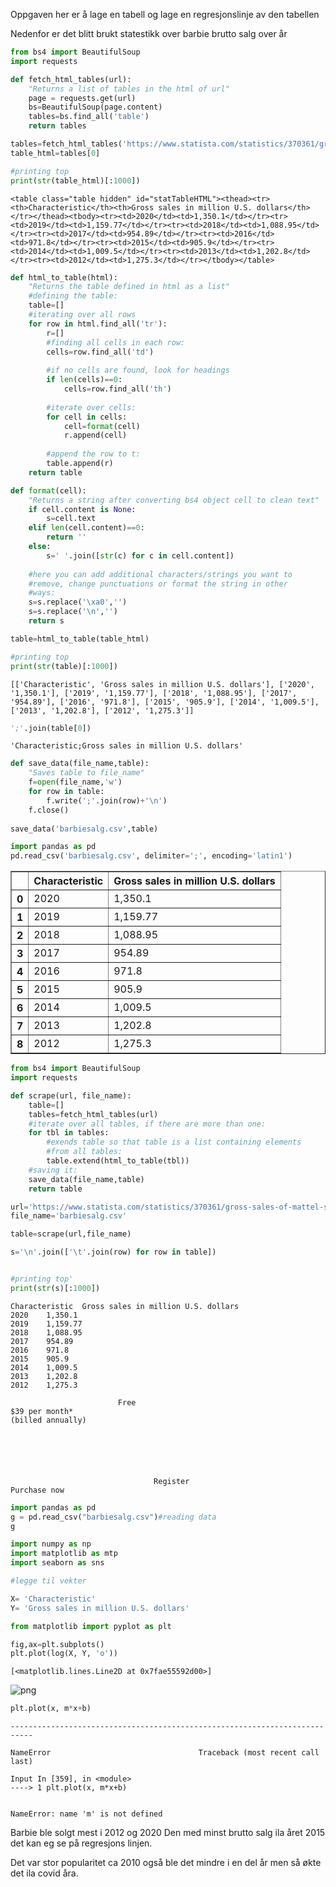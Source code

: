 Oppgaven her er å lage en tabell og lage en regresjonslinje av den tabellen

Nedenfor er det blitt brukt statestikk over barbie brutto salg over år


```python
from bs4 import BeautifulSoup
import requests

def fetch_html_tables(url):
    "Returns a list of tables in the html of url"
    page = requests.get(url)
    bs=BeautifulSoup(page.content)
    tables=bs.find_all('table')
    return tables

tables=fetch_html_tables('https://www.statista.com/statistics/370361/gross-sales-of-mattel-s-barbie-brand/')
table_html=tables[0]

#printing top
print(str(table_html)[:1000])
```

    <table class="table hidden" id="statTableHTML"><thead><tr><th>Characteristic</th><th>Gross sales in million U.S. dollars</th></tr></thead><tbody><tr><td>2020</td><td>1,350.1</td></tr><tr><td>2019</td><td>1,159.77</td></tr><tr><td>2018</td><td>1,088.95</td></tr><tr><td>2017</td><td>954.89</td></tr><tr><td>2016</td><td>971.8</td></tr><tr><td>2015</td><td>905.9</td></tr><tr><td>2014</td><td>1,009.5</td></tr><tr><td>2013</td><td>1,202.8</td></tr><tr><td>2012</td><td>1,275.3</td></tr></tbody></table>



```python
def html_to_table(html):
    "Returns the table defined in html as a list"
    #defining the table:
    table=[]
    #iterating over all rows
    for row in html.find_all('tr'):
        r=[]
        #finding all cells in each row:
        cells=row.find_all('td')
        
        #if no cells are found, look for headings
        if len(cells)==0:
            cells=row.find_all('th')
            
        #iterate over cells:
        for cell in cells:
            cell=format(cell)
            r.append(cell)
        
        #append the row to t:
        table.append(r)
    return table

def format(cell):
    "Returns a string after converting bs4 object cell to clean text"
    if cell.content is None:
        s=cell.text
    elif len(cell.content)==0:
        return ''
    else:
        s=' '.join([str(c) for c in cell.content])
        
    #here you can add additional characters/strings you want to 
    #remove, change punctuations or format the string in other
    #ways:
    s=s.replace('\xa0','')
    s=s.replace('\n','')
    return s

table=html_to_table(table_html)

#printing top
print(str(table)[:1000])
```

    [['Characteristic', 'Gross sales in million U.S. dollars'], ['2020', '1,350.1'], ['2019', '1,159.77'], ['2018', '1,088.95'], ['2017', '954.89'], ['2016', '971.8'], ['2015', '905.9'], ['2014', '1,009.5'], ['2013', '1,202.8'], ['2012', '1,275.3']]



```python
';'.join(table[0])
```




    'Characteristic;Gross sales in million U.S. dollars'




```python
def save_data(file_name,table):
    "Saves table to file_name"
    f=open(file_name,'w')
    for row in table:
        f.write(';'.join(row)+'\n')
    f.close()
    
save_data('barbiesalg.csv',table)
```


```python
import pandas as pd
pd.read_csv('barbiesalg.csv', delimiter=';', encoding='latin1')
```




<div>
<style scoped>
    .dataframe tbody tr th:only-of-type {
        vertical-align: middle;
    }

    .dataframe tbody tr th {
        vertical-align: top;
    }

    .dataframe thead th {
        text-align: right;
    }
</style>
<table border="1" class="dataframe">
  <thead>
    <tr style="text-align: right;">
      <th></th>
      <th>Characteristic</th>
      <th>Gross sales in million U.S. dollars</th>
    </tr>
  </thead>
  <tbody>
    <tr>
      <th>0</th>
      <td>2020</td>
      <td>1,350.1</td>
    </tr>
    <tr>
      <th>1</th>
      <td>2019</td>
      <td>1,159.77</td>
    </tr>
    <tr>
      <th>2</th>
      <td>2018</td>
      <td>1,088.95</td>
    </tr>
    <tr>
      <th>3</th>
      <td>2017</td>
      <td>954.89</td>
    </tr>
    <tr>
      <th>4</th>
      <td>2016</td>
      <td>971.8</td>
    </tr>
    <tr>
      <th>5</th>
      <td>2015</td>
      <td>905.9</td>
    </tr>
    <tr>
      <th>6</th>
      <td>2014</td>
      <td>1,009.5</td>
    </tr>
    <tr>
      <th>7</th>
      <td>2013</td>
      <td>1,202.8</td>
    </tr>
    <tr>
      <th>8</th>
      <td>2012</td>
      <td>1,275.3</td>
    </tr>
  </tbody>
</table>
</div>




```python
from bs4 import BeautifulSoup
import requests

def scrape(url, file_name):
    table=[]
    tables=fetch_html_tables(url)
    #iterate over all tables, if there are more than one:
    for tbl in tables:
        #exends table so that table is a list containing elements 
        #from all tables:
        table.extend(html_to_table(tbl))
    #saving it:
    save_data(file_name,table)
    return table
```


```python
url='https://www.statista.com/statistics/370361/gross-sales-of-mattel-s-barbie-brand/'
file_name='barbiesalg.csv'

table=scrape(url,file_name)

s='\n'.join(['\t'.join(row) for row in table])


#printing top'
print(str(s)[:1000])
```

    Characteristic	Gross sales in million U.S. dollars
    2020	1,350.1
    2019	1,159.77
    2018	1,088.95
    2017	954.89
    2016	971.8
    2015	905.9
    2014	1,009.5
    2013	1,202.8
    2012	1,275.3
    
                            Free                    	                                                        $39 per month*                                                        (billed annually)                            
    	
    	
    
    	
    	
    	
    	                            Register                        	                            Purchase now                        

```python
import pandas as pd
g = pd.read_csv("barbiesalg.csv")#reading data
g
```


```python
import numpy as np
import matplotlib as mtp
import seaborn as sns

#legge til vekter

X= 'Characteristic'
Y= 'Gross sales in million U.S. dollars'
```


```python
from matplotlib import pyplot as plt

fig,ax=plt.subplots()
plt.plot(log(X, Y, 'o'))
```




    [<matplotlib.lines.Line2D at 0x7fae55592d00>]




    
![png](output_9_1.png)
    



```python
plt.plot(x, m*x+b)
```


    ---------------------------------------------------------------------------

    NameError                                 Traceback (most recent call last)

    Input In [359], in <module>
    ----> 1 plt.plot(x, m*x+b)


    NameError: name 'm' is not defined


Barbie ble solgt mest i 2012 og 2020 
Den med minst brutto salg ila året 2015 det kan eg se på regresjons linjen.

Det var stor popularitet ca 2010 også ble det mindre i en del år men så økte det ila covid åra. 


```python

```
